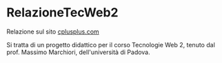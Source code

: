 # RelazioneTecWeb2
Relazione sul sito [cplusplus.com](http://www.cplusplus.com/)

Si tratta di un progetto didattico per il corso Tecnologie Web 2, tenuto dal prof. Massimo Marchiori, dell'università di Padova.
